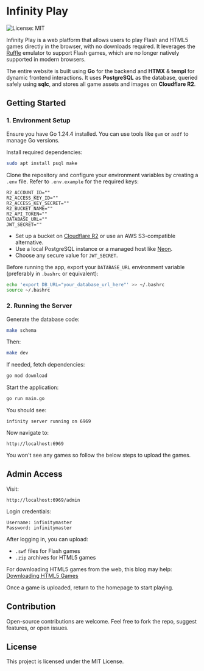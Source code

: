 # Infinity Play

![License: MIT](https://img.shields.io/badge/License-MIT-yellow.svg)

Infinity Play is a web platform that allows users to play Flash and HTML5 games directly in the browser, with no downloads required. It leverages the [Ruffle](https://ruffle.rs) emulator to support Flash games, which are no longer natively supported in modern browsers.

The entire website is built using **Go** for the backend and **HTMX** & **templ** for dynamic frontend interactions. It uses **PostgreSQL** as the database, queried safely using **sqlc**, and stores all game assets and images on **Cloudflare R2**.

## Getting Started

### 1. Environment Setup

Ensure you have Go 1.24.4 installed. You can use tools like `gvm` or `asdf` to manage Go versions.

Install required dependencies:

```bash
sudo apt install psql make
```

Clone the repository and configure your environment variables by creating a `.env` file. Refer to `.env.example` for the required keys:

```env
R2_ACCOUNT_ID=""
R2_ACCESS_KEY_ID=""
R2_ACCESS_KEY_SECRET=""
R2_BUCKET_NAME=""
R2_API_TOKEN=""
DATABASE_URL=""
JWT_SECRET=""
```

* Set up a bucket on [Cloudflare R2](https://developers.cloudflare.com/r2/) or use an AWS S3-compatible alternative.
* Use a local PostgreSQL instance or a managed host like [Neon](https://neon.com).
* Choose any secure value for `JWT_SECRET`.

Before running the app, export your `DATABASE_URL` environment variable (preferably in `.bashrc` or equivalent):

```bash
echo 'export DB_URL="your_database_url_here"' >> ~/.bashrc
source ~/.bashrc
```

### 2. Running the Server

Generate the database code:

```bash
make schema
```

Then:

```bash
make dev
```

If needed, fetch dependencies:

```bash
go mod download
```

Start the application:

```bash
go run main.go
```

You should see:

```
infinity server running on 6969
```

Now navigate to:

```
http://localhost:6969
```
You won't see any games so follow the below steps to upload the games.
## Admin Access

Visit:

```
http://localhost:6969/admin
```

Login credentials:

```
Username: infinitymaster
Password: infinitymaster
```

After logging in, you can upload:

* `.swf` files for Flash games
* `.zip` archives for HTML5 games

For downloading HTML5 games from the web, this blog may help:
[Downloading HTML5 Games](https://eyalkalderon.com/blog/downloading-html5-games/)

Once a game is uploaded, return to the homepage to start playing.

## Contribution

Open-source contributions are welcome. Feel free to fork the repo, suggest features, or open issues.

## License

This project is licensed under the MIT License.
